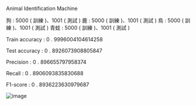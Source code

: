 Animal Identification Machine

狗 : 5000 ( 訓練 )、1001 ( 測試 )
鹿 : 5000 ( 訓練 )、1001 ( 測試 )
鳥 : 5000 ( 訓練 )、1001 ( 測試 )
青蛙 : 5000 ( 訓練 )、1001 ( 測試 )

Train accuracy : 0 . 9996004104614258

Test accuracy : 0 . 8926073908805847

Precision : 0 . 896655797958374

Recall : 0 . 8906093835830688

F1-score : 0 . 8936223630979687

![image](https://user-images.githubusercontent.com/78140351/165756383-4e159c5b-65c5-42d5-bf4c-b59e9ce6dd7f.png)
